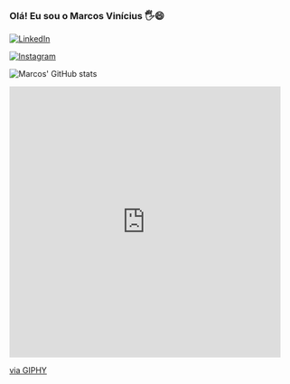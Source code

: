### Olá! Eu sou o Marcos Vinícius 🖐😄

[![LinkedIn](https://img.shields.io/badge/LinkedIn-0077B5?style=for-the-badge&logo=linkedin&logoColor=white)](https://www.linkedin.com/in/marcos-vin%C3%ADcius-de-freitas-carvalho-43633121a/)

[![Instagram](https://img.shields.io/badge/Instagram-E4405F?style=for-the-badge&logo=instagram&logoColor=white)](https://www.instagram.com/_markiins/)

![Marcos' GitHub stats](https://github-readme-stats.vercel.app/api?username=Marki1ins&show_icons=true&theme=transparent)

<iframe src="https://giphy.com/embed/Sr8xDpMwVKOHUWDVRD" width="480" height="480" frameBorder="0" class="giphy-embed" allowFullScreen></iframe><p><a href="https://giphy.com/gifs/devrock-html-edr-escueladevrock-Sr8xDpMwVKOHUWDVRD">via GIPHY</a></p>
